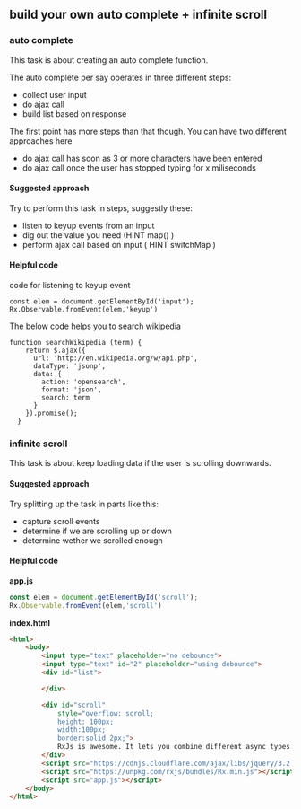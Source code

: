 ## build your own auto complete + infinite scroll

### auto complete

This task is about creating an auto complete function.

The auto complete per say operates in three different steps:

- collect user input
- do ajax call 
- build list based on response

The first point has more steps than that though. You can have two different approaches here

- do ajax call has soon as 3 or more characters have been entered
- do ajax call once the user has stopped typing for x miliseconds

#### Suggested approach

Try to perform this task in steps, suggestly these:

- listen to keyup events from an input
- dig out the value you need (HINT map() )
- perform ajax call based on input ( HINT switchMap )

#### Helpful code

code for listening to keyup event

```
const elem = document.getElementById('input');
Rx.Observable.fromEvent(elem,'keyup')
```



The below code helps you to search wikipedia

```
function searchWikipedia (term) {
    return $.ajax({
      url: 'http://en.wikipedia.org/w/api.php',
      dataType: 'jsonp',
      data: {
        action: 'opensearch',
        format: 'json',
        search: term
      }
    }).promise();
  }
```



### infinite scroll

This task is about keep loading data if the user is scrolling downwards. 

#### Suggested approach

Try splitting up the task in parts like this:

- capture scroll events
- determine if we are scrolling up or down
- determine wether we scrolled enough

#### Helpful code

**app.js**

```javascript
const elem = document.getElementById('scroll');
Rx.Observable.fromEvent(elem,'scroll')
```

**index.html**

```Html
<html>
    <body>
        <input type="text" placeholder="no debounce">
        <input type="text" id="2" placeholder="using debounce">
        <div id="list">

        </div>

        <div id="scroll" 
            style="overflow: scroll;
            height: 100px;
            width:100px;
            border:solid 2px;">
            RxJs is awesome. It lets you combine different async types. This means we get rich composition thanks to Observables and operators.
        </div>
        <script src="https://cdnjs.cloudflare.com/ajax/libs/jquery/3.2.1/jquery.min.js"></script>
        <script src="https://unpkg.com/rxjs/bundles/Rx.min.js"></script>
        <script src="app.js"></script>
    </body>
</html>
```



## 